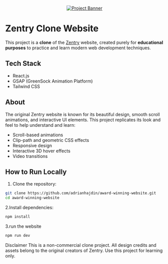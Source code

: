 <div align="center">
  <br />
  <a href="https://youtu.be/zA9r5zTllx4" target="_blank">
    <img src="https://github.com/user-attachments/assets/ab600f24-f4d9-4cef-8f1e-3fd9194afb30" alt="Project Banner">
  </a>
  <br />
</div>

# Zentry Clone Website

This project is a **clone** of the [Zentry](https://zentry.com/) website, created purely for **educational purposes** to practice and learn modern web development techniques.

## Tech Stack

- React.js  
- GSAP (GreenSock Animation Platform)  
- Tailwind CSS  

## About

The original Zentry website is known for its beautiful design, smooth scroll animations, and interactive UI elements. This project replicates its look and feel to help understand and learn:

- Scroll-based animations  
- Clip-path and geometric CSS effects  
- Responsive design  
- Interactive 3D hover effects  
- Video transitions  

## How to Run Locally

1. Clone the repository:
```bash
git clone https://github.com/adrianhajdin/award-winning-website.git
cd award-winning-website
```

2.Install dependencies:
```bash
npm install
```

3.run the website
```bash
npm run dev
```


Disclaimer
This is a non-commercial clone project. All design credits and assets belong to the original creators of Zentry. Use this project for learning only.
